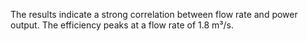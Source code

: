 The results indicate a strong correlation between flow rate and power output. The efficiency peaks at a flow rate of 1.8 m³/s.
